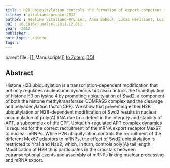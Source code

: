 ```yaml
---
title : H2B ubiquitylation controls the formation of export-competent mRNP
citekey : vitaliano-prunier2012
authors : Adeline Vitaliano-Prunier, Anna Babour, Lucas Hérissant, Luciano Apponi, Thanasis Margaritis, Frank C. P. Holstege, Anita H. Corbett, Carole Gwizdek, Catherine Dargemont
DOI : 10.1016/j.molcel.2011.12.011
year:  2012
publisher : 
note_type : zotero
tags : 
---
```

parent file : [[_Manuscripts]]
[to Zotero](zotero://select/items/@vitaliano-prunier2012) [DOI](https://doi.org/10.1016/j.molcel.2011.12.011)

Abstract
---
Histone H2B ubiquitylation is a transcription-dependent modification that not only regulates nucleosome dynamics but also controls the trimethylation of histone H3 on lysine 4 by promoting ubiquitylation of Swd2, a component of both the histone methyltransferase COMPASS complex and the cleavage and polyadenylation factor(CPF). We show that preventing either H2B ubiquitylation or H2B-dependent modification of Swd2 results in nuclear accumulation of poly(A) RNA due to a defect in the integrity and stability of APT, a subcomplex of the CPF. Ubiquitin-regulated APT complex dynamics is required for the correct recruitment of the mRNA export receptor Mex67 to nuclear mRNPs. While H2B ubiquitylation controls the recruitment of the different Mex67 adaptors to mRNPs, the effect of Swd2 ubiquitylation is restricted to Yra1 and Nab2, which, in turn, controls poly(A) tail length. Modification of H2B thus participates in the crosstalk between cotranscriptional events and assembly of mRNPs linking nuclear processing and mRNA export.
